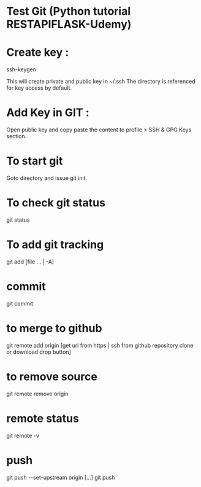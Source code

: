 # Test Git (Python tutorial RESTAPIFLASK-Udemy)

# Create key :
ssh-keygen

This will create private and public key in ~/.ssh
The directory is referenced for key access by default.

# Add Key in GIT :
Open public key and copy paste the content to profile > SSH & GPG Keys 
section.

# To start git
Goto directory and issue git init.

# To check git status
git status

# To add git tracking
git add [file ... | -A]

# commit
git commit

# to merge to github
git remote add origin [get url from https | ssh from github repository 
clone or download drop button]

# to remove source
git remote remove origin

# remote status
git remote -v

# push
git push --set-upstream origin [...]
git push

